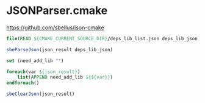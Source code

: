 # JSONParser.cmake

<https://github.com/sbellus/json-cmake>

```Cmake
file(READ ${CMAKE_CURRENT_SOURCE_DIR}/deps_lib_list.json deps_lib_json)

sbeParseJson(json_result deps_lib_json)

set (need_add_lib "")

foreach(var ${json_result})
    list(APPEND need_add_lib ${${var}})
endforeach()

sbeClearJson(json_result)
```
